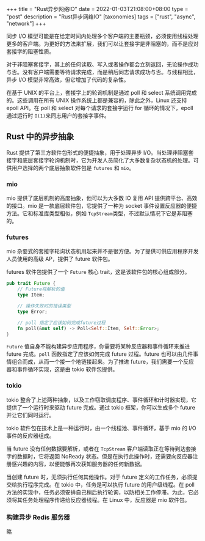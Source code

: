 +++
title = "Rust异步网络IO"
date = 2022-01-03T21:08:00+08:00
type = "post"
description = "Rust异步网络IO"
[taxonomies]
tags = ["rust", "async", "network"]
+++

同步 I/O 模型可能是在给定时间内处理多个客户端的主要瓶颈，必须使用线程处理更多的客户端。为更好的方法来扩展，我们可以让套接字是非阻塞的，而不是应对套接字的阻塞性质。

对于非阻塞套接字，其上的任何读取、写入或者操作都会立刻返回，无论操作成功与否。没有客户端需要等待请求完成，而是稍后同志请求成功与否。与线程相比，异步 I/O 模型非常高效，但它增加了代码的复杂性。

在基于 UNIX 的平台上，套接字上的轮询机制是通过 poll 和 select 系统调用完成的。这些调用在所有 UNIX 操作系统上都是兼容的，除此之外，Linux 还支持 epoll API。在 poll 和 select 对每个请求的套接字运行 for 循环的情况下，epoll 通过运行时 `O(1)`来同志用户的套接字事件。

## Rust 中的异步抽象

Rust 提供了第三方软件包形式的便捷抽象，用于处理异步 I/O。当处理非阻塞套接字和底层套接字轮询机制时，它为开发人员简化了大多数复杂状态机的处理。可供用户选择的两个底层抽象软件包是 `futures` 和 `mio`。

### mio

mio 提供了底层机制的高度抽象，他可以为大多数 IO 复用 API 提供跨平台、高效的接口。mio 是一款底层软件包，它提供了一种为 socket 事件设置反应器的便捷方法。它和标准库类型相似，例如 `TcpStream`类型，不过默认情况下它是非阻塞的。

### futures

mio 杂耍式的套接字轮询状态机用起来并不是很方便。为了提供可供应用程序开发人员使用的高级 AP，提供了 future 软件包。

futures 软件包提供了一个 `Future` 核心 trait，这是该软件包的核心组成部分。

```rust
pub trait Future {
    // Future将解析的值
    type Item;

    // 操作失败时的错误类型
    type Error;

    // poll 指定了应该如何完成future过程
    fn poll(&mut self) -> Poll<Self::Item, Self::Error>;
}
```

`Future` 值自身不能构建异步应用程序，你需要将某种反应器和事件循环来推进 future 完成。`poll` 函数指定了应该如何完成 future 过程。future 也可以由几件事情组合而成，从而一个接一个地链接起来。为了推进 future，我们需要一个反应器和事件循环实现，这是由 tokio 软件包提供。

### tokio

tokio 整合了上述两种抽象，以及工作窃取调度程序、事件循环和计时器实现，它提供了一个运行时来驱动 future 完成。通过 tokio 框架，你可以生成多个 future 并让它们同时运行。

tokio 软件包在技术上是一种运行时，由一个线程池、事件循环，基于 mio 的 I/O 事件的反应器组成。

当 future 没有任何数据要解析，或者在 `TcpStream` 客户端读取正在等待到达套接字的数据时，它将返回 NoReady 状态。但是在执行此操作时，还需要向反应器注册感兴趣的内容，以便能够再次获知服务器的任何新数据。

当创建 future 时，无须执行任何其他操作。对于 future 定义的工作任务，必须提交给执行程序完成。在 tokio 中，任务是可以执行 future 的用户级线程。在 poll 方法的实现中，任务必须安排自己稍后执行轮询，以防相关工作停滞。为此，它必须将其任务处理程序传递给反应器线程。在 Linux 中，反应器是 mio 软件包。

### 构建异步 Redis 服务器

略
